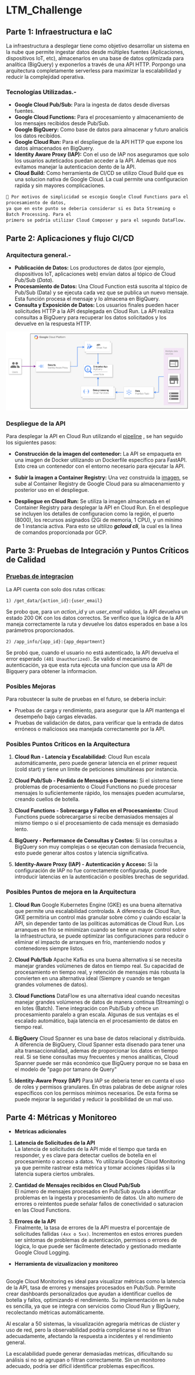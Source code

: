 # LTM_Challenge


## Parte 1: Infraestructura e IaC

La infraestructura a desplegar tiene como objetivo desarrollar un sistema en la nube que permite ingestar 
datos desde múltiples fuentes (Aplicaciones, dispositivos IoT, etc), almacenarlos en una base de 
datos optimizada para analítica (BigQuery) y exponerlos a través de una API HTTP. 
Porpongo una arquitectura completamente serverless para maximizar la escalabilidad y reducir 
la complejidad operativa.

### Tecnologías Utilizadas.- 

- **Google Cloud Pub/Sub:** Para la ingesta de datos desde diversas fuentes.
- **Google Cloud Functions:** Para el procesamiento y almacenamiento de los mensajes recibidos desde Pub/Sub.
- **Google BigQuery:** Como base de datos para almacenar y futuro analicis los datos recibidos.
- **Google Cloud Run:** Para el despliegue de la API HTTP que expone los datos almacenados en BigQuery.
- **Identity Aware Proxy (IAP):** Con el uso de IAP nos aseguramos que solo los usuarios auteticados puedan 
acceder a la API. Ademas que nos evitamos manejar la autenticacion dento de la API.
- **Cloud Build:** Como herramienta de CI/CD se utilizo Cloud Build que es una solucion nativa de Google Cloud. La cual 
permite una configuracion rapida y sin mayores complicaciones.

```
🔔 Por motivos de simplicidad se escogio Google Cloud Functions para el procesamiento de datos, 
ya que en este punto se deberia considerar si es Data Streaming o  Batch Processing. Para el 
primero se podria utilizar Cloud Composer y para el segundo DataFlow.
```


## Parte 2: Aplicaciones y flujo CI/CD

### Arquitectura general.-

- **Publicación de Datos:** Los productores de datos (por ejemplo, dispositivos IoT, aplicaciones web) envían datos 
al tópico de Cloud Pub/Sub (_Data_).
- **Procesamiento de Datos:** Una Cloud Function está suscrita al tópico de Pub/Sub (Data) y se ejecuta cada vez que 
se publica un nuevo mensaje. Esta función procesa el mensaje y lo almacena en BigQuery.
- **Consulta y Exposición de Datos:** Los usuarios finales pueden hacer solicitudes HTTP a la API 
desplegada en Cloud Run. La API realiza consultas a BigQuery para recuperar los datos solicitados y 
los devuelve en la respuesta HTTP.


![img.png](img.png)

### Despliegue de la API
Para desplegar la API en Cloud Run utilizando el [pipeline](./build/cloudbuild.yaml) , se han
seguido los siguientes pasos:

- **Construcción de la imagen del contenedor:**
La API se empaqueta en una imagen de Docker utilizando un Dockerfile específico para FastAPI.
Esto crea un contenedor con el entorno necesario para ejecutar la API.

- **Subir la imagen a Container Registry:**
Una vez construida la [imagen](./build/FastAPI.Dockerfile), se sube al Container Registry de Google Cloud para 
su almacenamiento y posterior uso en el despliegue. 

- **Despliegue en Cloud Run:**
Se utiliza la imagen almacenada en el Container Registry para desplegar la API en Cloud Run.
En el despliegue se incluyen los detalles de configuracion como la región, el puerto (8000), 
los recursos asignados (2Gi de memoria, 1 CPU), y un mínimo de 1 instancia activa. Para esto se 
ultilizo _**gcloud cli**_, la cual es la linea de comandos proporcionada por GCP.


## Parte 3: Pruebas de Integración y Puntos Críticos de Calidad

### [Pruebas de integracion](./api/tests/test_api.py)
La API cuenta con solo dos rutas críticas:
```shell
1) /get_data/{action_id}:{user_email}
```
Se probo que, para un _action_id_ y un _user_email_ validos, la API devuelva un estado 200 OK con los datos correctos.
Se verifico que la lógica de la API maneja correctamente la ruta y devuelve los datos esperados en base a los parámetros proporcionados.

```shell
2) /app_info/{app_id}:{app_department}
```
Se probó que, cuando el usuario no está autenticado, la API devuelva el error esperado `(401 Unauthorized)`.
Se valido el mecanismo de autenticación, ya que esta ruta ejecuta una funcion que usa la API de Bigquery para obtener la informacion.

### Posibles Mejoras
Para robustecer la suite de pruebas en el futuro, se deberia incluir:

- Pruebas de carga y rendimiento, para asegurar que la API mantenga el desempeño bajo cargas elevadas.
- Pruebas de validación de datos, para verificar que la entrada de datos erróneos o maliciosos sea manejada 
correctamente por la API.


### Posibles Puntos Críticos en la Arquitectura

1. **Cloud Run - Latencia y Escalabilidad:**
Cloud Run escala automáticamente, pero puede generar latencia en el primer request 
(cold start) y tiene un límite de peticiones simultáneas por instancia. 


2. **Cloud Pub/Sub - Pérdida de Mensajes o Demoras:**
Si el sistema tiene problemas de procesamiento o Cloud Functions no puede procesar mensajes lo suficientemente rápido, 
los mensajes pueden acumularse, creando cuellos de botella.


3. **Cloud Functions - Sobrecarga y Fallos en el Procesamiento:**
Cloud Functions puede sobrecargarse si recibe demasiados mensajes al mismo tiempo o si el procesamiento 
de cada mensaje es demasiado lento.


4. **BigQuery - Performance de Consultas y Costos:**
Si las consultas a BigQuery son muy complejas o se ejecutan con demasiada frecuencia, esto puede generar 
altos costos y latencia significativa.


5. **Identity-Aware Proxy (IAP) - Autenticación y Acceso:**
Si la configuración de IAP no fue correctamente configurada, puede introducir latencias en la autenticación o posibles 
brechas de seguridad.

### Posibles Puntos de mejora en la Arquitectura

1. **Cloud Run**
Google Kubernetes Engine (GKE) es una buena alternativa que permite una escalabilidad controlada. 
A diferencia de Cloud Run, GKE permitiria un control más granular sobre cómo y cuándo escalar la API, 
sin depender tanto de las políticas automáticas de Cloud Run.
Los arranques en frío se minimizan cuando se tiene un mayor control sobre la infraestructura, se puede optimizar 
las configuraciones para reducir o eliminar el impacto de arranques en frío, manteniendo nodos y contenedores siempre listos.


2. **Cloud Pub/Sub**
Apache Kafka es una buena alternativa si se necesita manejar grandes volúmenes de datos en tiempo real. Su capacidad 
de procesamiento en tiempo real, y retención de mensajes más robusta la convierten en una alternativa ideal (Siempre 
y cuando se tengan grandes volumenes de datos).


3. **Cloud Functions**
DataFlow es una alternativa ideal cuando necesitas manejar grandes volúmenes de datos de manera continua (Streaming) o 
en lotes (Batch). Tiene integración con Pub/Sub y ofrece un procesamiento paralelo a gran escala.
Algunas de sus ventajas es el escalado automático, baja latencia en el procesamiento de datos en 
tiempo real.


4. **BigQuery**
Cloud Spanner es una base de datos relacional y distribuida. A diferencia de BigQuery, Cloud Spanner esta disenado para
tener una alta transaccionalidad, ademas de proporcionar los datos en tiempo real.
Si se tiene consultas muy frecuentes y menos analíticas, Cloud Spanner puede ser más económico que BigQuery 
porque no se basa en el modelo de "pago por tamano de Query"


5. **Identity-Aware Proxy (IAP)**
Para IAP se deberia tener en cuenta el uso de roles y permisos granulares. En otras palabras de debe asignar 
roles específicos con los permisos mínimos necesarios. De esta forma se puede mejorar la seguridad y reducir 
la posibilidad de un mal uso.

## Parte 4: Métricas y Monitoreo

- **Metricas adicionales**
1) **Latencia de Solicitudes de la API**</br>
La latencia de solicitudes de la API mide el tiempo que tarda en responder, y es clave para detectar
cuellos de botella en el procesamiento o acceso a datos. Yo utilizaria Google Cloud Monitoring ya que permite rastrear 
esta métrica y tomar acciones rápidas si la latencia supera ciertos umbrales.


2) **Cantidad de Mensajes recibidos en Cloud Pub/Sub**</br>
El número de mensajes procesados en Pub/Sub ayuda a identificar problemas en la ingesta y procesamiento de datos. 
Un alto numero de errores o reintentos puede señalar fallos de conectividad o saturacion en las Cloud Functions.


3) **Errores de la API**</br>
Finalmente, la tasa de errores de la API muestra el porcentaje de solicitudes fallidas `(4xx o 5xx)`. 
Incrementos en estos errores pueden ser síntomas de problemas de autenticación, permisos o errores de lógica, 
lo que puede ser fácilmente detectado y gestionado mediante Google Cloud Logging.

- **Herramienta de vizualizacion y monitoreo**
</br>
Google Cloud Monitoring es ideal para visualizar métricas como la latencia de la API, 
tasa de errores y mensajes procesados en Pub/Sub. Permite crear dashboards personalizados 
que ayudan a identificar cuellos de botella y fallos, optimizando el rendimiento. 
Su implementación en la nube es sencilla, ya que se integra con servicios como Cloud Run y BigQuery, 
recolectando métricas automáticamente. 


Al escalar a 50 sistemas, la visualización agregaría métricas de clúster y uso de red, 
pero la observabilidad podría complicarse si no se filtran adecuadamente, afectando la respuesta a incidentes 
y el rendimiento general.


La escalabilidad puede generar demasiadas metricas, dificultando su análisis si no se agrupan o filtran correctamente. 
Sin un monitoreo adecuado, podría ser difícil identificar problemas específicos.